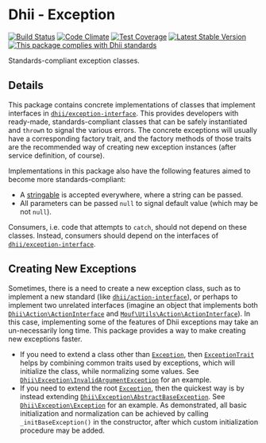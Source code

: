 # Dhii - Exception

[![Build Status](https://travis-ci.org/Dhii/exception.svg?branch=develop)](https://travis-ci.org/Dhii/exception)
[![Code Climate](https://codeclimate.com/github/Dhii/exception/badges/gpa.svg)](https://codeclimate.com/github/Dhii/exception)
[![Test Coverage](https://codeclimate.com/github/Dhii/exception/badges/coverage.svg)](https://codeclimate.com/github/Dhii/exception/coverage)
[![Latest Stable Version](https://poser.pugx.org/dhii/exception/version)](https://packagist.org/packages/dhii/exception)
[![This package complies with Dhii standards](https://img.shields.io/badge/Dhii-Compliant-green.svg?style=flat-square)][Dhii]

Standards-compliant exception classes.

## Details
This package contains concrete implementations of classes that implement
interfaces in [`dhii/exception-interface`]. This provides developers with
ready-made, standards-compliant classes that can be safely instantiated and
`throw`n to signal the various errors. The concrete exceptions will usually
have a corresponding factory trait, and the factory methods of those traits
are the recommended way of creating new exception instances (after service
definition, of course).

Implementations in this package also have the following features aimed
to become more standards-compliant:

- A [stringable] is accepted everywhere, where a string can be passed.
- All parameters can be passed `null` to signal default value (which may be
not `null`).

Consumers, i.e. code that attempts to `catch`, should not depend on these
classes. Instead, consumers should depend on the interfaces of
[`dhii/exception-interface`][].

## Creating New Exceptions
Sometimes, there is a need to create a new exception class, such as to implement a new standard (like [`dhii/action-interface`][]),
or perhaps to implement two unrelated interfaces (imagine an object that implements both [`Dhii\Action\ActionInterface`][`ActionInterface`]
and  [`Mouf\Utils\Action\ActionInterface`][]). In this case, implementing some of the features of Dhii exceptions may
take an un-necessarily long time. This package provides a way to make creating new exceptions faster.

- If you need to extend a class other than [`Exception`][], then  [`ExceptionTrait`][] helps by combining common
traits used by exceptions, which will initialize the class, while normalizing some values. See [`Dhii\Exception\InvalidArgumentException`][]
for an example.
- If you need to extend the root [`Exception`][], then the quickest way is by instead extending [`Dhii\Exception\AbstractBaseException`][].
See [`Dhii\Exception\Exception`][] for an example. As demonstrated, all basic initialization and normalization can be
achieved by calling `_initBaseException()` in the constructor, after which custom initialization procedure may be added.


[Dhii]:                                             https://github.com/Dhii/dhii
[stringable]:                                       https://github.com/Dhii/stringable-interface

[`dhii/exception-interface`]:                       https://github.com/Dhii/exception-interface
[`dhii/action-interface`]:                          https://packagist.org/packages/dhii/action-interface

[`Exception`]:                                      http://php.net/manual/en/class.exception.php
[`ExceptionTrait`]:                                 https://github.com/Dhii/exception/blob/develop/src/ExceptionTrait.php
[`ActionInterface`]:                                https://github.com/Dhii/action-interface/blob/develop/src/ActionInterface.php
[`Dhii\Exception\Exception`]:                       https://github.com/Dhii/exception/blob/develop/src/Exception.php
[`Dhii\Exception\AbstractBaseException`]:           https://github.com/Dhii/exception/blob/develop/src/AbstractBaseException.php
[`Dhii\Exception\InvalidArgumentException`]:        https://github.com/Dhii/exception/blob/develop/src/InvalidArgumentException.php
[`Mouf\Utils\Action\ActionInterface`]:              https://github.com/thecodingmachine/utils.action.action-interface/blob/1.0/src/Mouf/Utils/Action/ActionInterface.php
